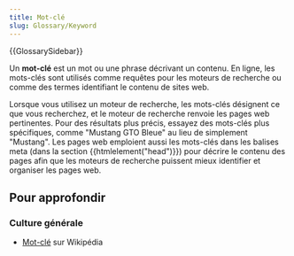 ```yaml
---
title: Mot-clé
slug: Glossary/Keyword
---
```


{{GlossarySidebar}}

Un **mot-clé** est un mot ou une phrase décrivant un contenu. En ligne, les mots-clés sont utilisés comme requêtes pour les moteurs de recherche ou comme des termes identifiant le contenu de sites web.

Lorsque vous utilisez un moteur de recherche, les mots-clés désignent ce que vous recherchez, et le moteur de recherche renvoie les pages web pertinentes. Pour des résultats plus précis, essayez des mots-clés plus spécifiques, comme "Mustang GTO Bleue" au lieu de simplement "Mustang". Les pages web emploient aussi les mots-clés dans les balises meta (dans la section {{htmlelement("head")}}) pour décrire le contenu des pages afin que les moteurs de recherche puissent mieux identifier et organiser les pages web.

## Pour approfondir

### Culture générale

- [Mot-clé](https://fr.wikipedia.org/wiki/Mot_clé) sur Wikipédia
